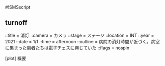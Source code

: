 #!SMSscript

## turnoff

::title = 消灯
::camera = カメラ
::stage = ステージ
::location = INT
::year = 2021
::date = 1/1
::time = afternoon
::outline = 病院の消灯時間が近づく。病室に集まった患者たちは電子チェスに興じていた
::flags = nospin

[plot]
概要


